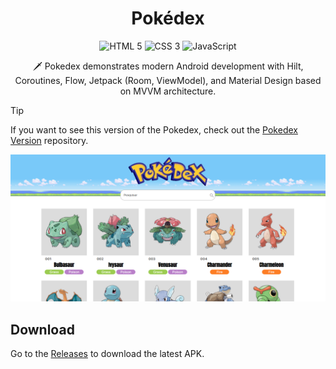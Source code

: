 <h1 align="center">Pokédex</h1>

<p align="center">
  <img src="https://img.shields.io/badge/HTML5-E34F26?style=for-the-badge&logo=html5&logoColor=white" alt="HTML 5">
  <img src="https://img.shields.io/badge/CSS3-1572B6?style=for-the-badge&logo=css3&logoColor=white" alt="CSS 3">
  <img src="https://img.shields.io/badge/JavaScript-F7DF1E?style=for-the-badge&logo=javascript&logoColor=black" alt="JavaScript">

<p align="center">  
🗡️ Pokedex demonstrates modern Android development with Hilt, Coroutines, Flow, Jetpack (Room, ViewModel), and Material Design based on MVVM architecture.
</p>

> [!TIP]
> If you want to see this version of the Pokedex, check out the [Pokedex Version](https://github.com/RuanAbreu/Pokedex) repository.

<p align="center">
<img src="/Assets/resultado final.png"/>
</p>

## Download
Go to the [Releases](https://github.com/skydoves/Pokedex/releases) to download the latest APK.